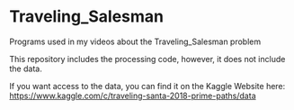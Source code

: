 # Traveling_Salesman
Programs used in my videos about the Traveling_Salesman problem


This repository includes the processing code, however, it does not include the data.

If you want access to the data, you can find it on the Kaggle Website here:
https://www.kaggle.com/c/traveling-santa-2018-prime-paths/data

